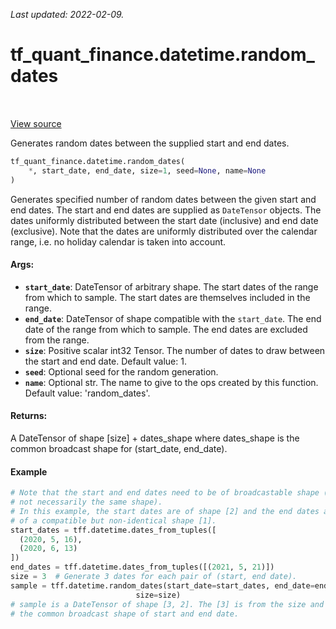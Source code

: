 <!--
This file is generated by a tool. Do not edit directly.
For open-source contributions the docs will be updated automatically.
-->

*Last updated: 2022-02-09.*

<div itemscope itemtype="http://developers.google.com/ReferenceObject">
<meta itemprop="name" content="tf_quant_finance.datetime.random_dates" />
<meta itemprop="path" content="Stable" />
</div>

# tf_quant_finance.datetime.random_dates

<!-- Insert buttons and diff -->

<table class="tfo-notebook-buttons tfo-api" align="left">
</table>

<a target="_blank" href="https://github.com/google/tf-quant-finance/blob/master/tf_quant_finance/datetime/date_tensor.py">View source</a>



Generates random dates between the supplied start and end dates.

```python
tf_quant_finance.datetime.random_dates(
    *, start_date, end_date, size=1, seed=None, name=None
)
```



<!-- Placeholder for "Used in" -->

Generates specified number of random dates between the given start and end
dates. The start and end dates are supplied as `DateTensor` objects. The dates
uniformly distributed between the start date (inclusive) and end date
(exclusive). Note that the dates are uniformly distributed over the calendar
range, i.e. no holiday calendar is taken into account.

#### Args:


* <b>`start_date`</b>: DateTensor of arbitrary shape. The start dates of the range from
  which to sample. The start dates are themselves included in the range.
* <b>`end_date`</b>: DateTensor of shape compatible with the `start_date`. The end date
  of the range from which to sample. The end dates are excluded from the
  range.
* <b>`size`</b>: Positive scalar int32 Tensor. The number of dates to draw between the
  start and end date.
  Default value: 1.
* <b>`seed`</b>: Optional seed for the random generation.
* <b>`name`</b>: Optional str. The name to give to the ops created by this function.
  Default value: 'random_dates'.


#### Returns:

A DateTensor of shape [size] + dates_shape where dates_shape is the common
broadcast shape for (start_date, end_date).


#### Example

```python
# Note that the start and end dates need to be of broadcastable shape (though
# not necessarily the same shape).
# In this example, the start dates are of shape [2] and the end dates are
# of a compatible but non-identical shape [1].
start_dates = tff.datetime.dates_from_tuples([
  (2020, 5, 16),
  (2020, 6, 13)
])
end_dates = tff.datetime.dates_from_tuples([(2021, 5, 21)])
size = 3  # Generate 3 dates for each pair of (start, end date).
sample = tff.datetime.random_dates(start_date=start_dates, end_date=end_dates,
                            size=size)
# sample is a DateTensor of shape [3, 2]. The [3] is from the size and [2] is
# the common broadcast shape of start and end date.
```